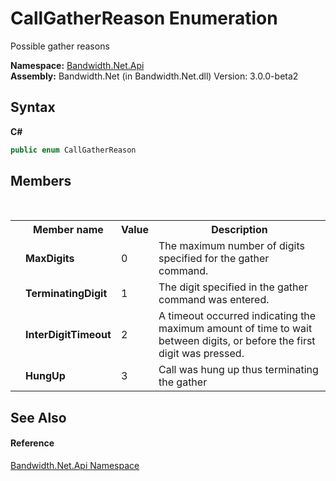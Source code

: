 ﻿# CallGatherReason Enumeration
 

Possible gather reasons

**Namespace:**&nbsp;<a href ="N_Bandwidth_Net_Api.md">Bandwidth.Net.Api</a><br />**Assembly:**&nbsp;Bandwidth.Net (in Bandwidth.Net.dll) Version: 3.0.0-beta2

## Syntax

**C#**<br />
``` C#
public enum CallGatherReason
```


## Members
&nbsp;<table><tr><th></th><th>Member name</th><th>Value</th><th>Description</th></tr><tr><td /><td target="F:Bandwidth.Net.Api.CallGatherReason.MaxDigits">**MaxDigits**</td><td>0</td><td>The maximum number of digits specified for the gather command.</td></tr><tr><td /><td target="F:Bandwidth.Net.Api.CallGatherReason.TerminatingDigit">**TerminatingDigit**</td><td>1</td><td>The digit specified in the gather command was entered.</td></tr><tr><td /><td target="F:Bandwidth.Net.Api.CallGatherReason.InterDigitTimeout">**InterDigitTimeout**</td><td>2</td><td>A timeout occurred indicating the maximum amount of time to wait between digits, or before the first digit was pressed.</td></tr><tr><td /><td target="F:Bandwidth.Net.Api.CallGatherReason.HungUp">**HungUp**</td><td>3</td><td>Call was hung up thus terminating the gather</td></tr></table>

## See Also


#### Reference
<a href ="N_Bandwidth_Net_Api.md">Bandwidth.Net.Api Namespace</a><br />